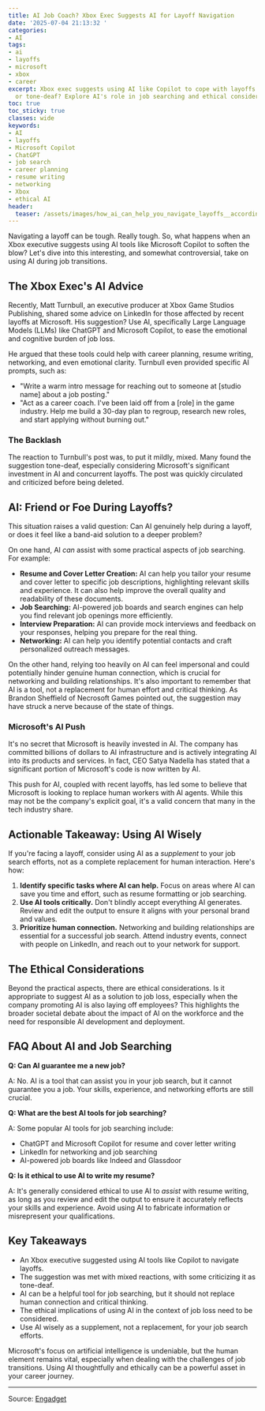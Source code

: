 ```yaml
---
title: AI Job Coach? Xbox Exec Suggests AI for Layoff Navigation
date: '2025-07-04 21:13:32 '
categories:
- AI
tags:
- ai
- layoffs
- microsoft
- xbox
- career
excerpt: Xbox exec suggests using AI like Copilot to cope with layoffs. Is it helpful
  or tone-deaf? Explore AI's role in job searching and ethical considerations.
toc: true
toc_sticky: true
classes: wide
keywords:
- AI
- layoffs
- Microsoft Copilot
- ChatGPT
- job search
- career planning
- resume writing
- networking
- Xbox
- ethical AI
header:
  teaser: /assets/images/how_ai_can_help_you_navigate_layoffs__according_to_20250704211331.jpg
---
```


Navigating a layoff can be tough. Really tough. So, what happens when an Xbox executive suggests using AI tools like Microsoft Copilot to soften the blow? Let's dive into this interesting, and somewhat controversial, take on using AI during job transitions.

## The Xbox Exec's AI Advice

Recently, Matt Turnbull, an executive producer at Xbox Game Studios Publishing, shared some advice on LinkedIn for those affected by recent layoffs at Microsoft. His suggestion? Use AI, specifically Large Language Models (LLMs) like ChatGPT and Microsoft Copilot, to ease the emotional and cognitive burden of job loss.

He argued that these tools could help with career planning, resume writing, networking, and even emotional clarity. Turnbull even provided specific AI prompts, such as:

*   "Write a warm intro message for reaching out to someone at [studio name] about a job posting."
*   "Act as a career coach. I've been laid off from a [role] in the game industry. Help me build a 30-day plan to regroup, research new roles, and start applying without burning out."

### The Backlash

The reaction to Turnbull's post was, to put it mildly, mixed. Many found the suggestion tone-deaf, especially considering Microsoft's significant investment in AI and concurrent layoffs. The post was quickly circulated and criticized before being deleted.

## AI: Friend or Foe During Layoffs?

This situation raises a valid question: Can AI genuinely help during a layoff, or does it feel like a band-aid solution to a deeper problem?

On one hand, AI *can* assist with some practical aspects of job searching. For example:

*   **Resume and Cover Letter Creation:** AI can help you tailor your resume and cover letter to specific job descriptions, highlighting relevant skills and experience. It can also help improve the overall quality and readability of these documents.
*   **Job Searching:** AI-powered job boards and search engines can help you find relevant job openings more efficiently.
*   **Interview Preparation:** AI can provide mock interviews and feedback on your responses, helping you prepare for the real thing.
*   **Networking:** AI can help you identify potential contacts and craft personalized outreach messages.



On the other hand, relying too heavily on AI can feel impersonal and could potentially hinder genuine human connection, which is crucial for networking and building relationships. It's also important to remember that AI is a tool, not a replacement for human effort and critical thinking. As Brandon Sheffield of Necrosoft Games pointed out, the suggestion may have struck a nerve because of the state of things.

### Microsoft's AI Push

It's no secret that Microsoft is heavily invested in AI. The company has committed billions of dollars to AI infrastructure and is actively integrating AI into its products and services. In fact, CEO Satya Nadella has stated that a significant portion of Microsoft's code is now written by AI.

This push for AI, coupled with recent layoffs, has led some to believe that Microsoft is looking to replace human workers with AI agents. While this may not be the company's explicit goal, it's a valid concern that many in the tech industry share.

## Actionable Takeaway: Using AI Wisely

If you're facing a layoff, consider using AI as a *supplement* to your job search efforts, not as a complete replacement for human interaction. Here's how:

1.  **Identify specific tasks where AI can help.** Focus on areas where AI can save you time and effort, such as resume formatting or job searching.
2.  **Use AI tools critically.** Don't blindly accept everything AI generates. Review and edit the output to ensure it aligns with your personal brand and values.
3.  **Prioritize human connection.** Networking and building relationships are essential for a successful job search. Attend industry events, connect with people on LinkedIn, and reach out to your network for support.

## The Ethical Considerations

Beyond the practical aspects, there are ethical considerations. Is it appropriate to suggest AI as a solution to job loss, especially when the company promoting AI is also laying off employees? This highlights the broader societal debate about the impact of AI on the workforce and the need for responsible AI development and deployment.

## FAQ About AI and Job Searching

**Q: Can AI guarantee me a new job?**

A: No. AI is a tool that can assist you in your job search, but it cannot guarantee you a job. Your skills, experience, and networking efforts are still crucial.

**Q: What are the best AI tools for job searching?**

A: Some popular AI tools for job searching include:

*   ChatGPT and Microsoft Copilot for resume and cover letter writing
*   LinkedIn for networking and job searching
*   AI-powered job boards like Indeed and Glassdoor

**Q: Is it ethical to use AI to write my resume?**

A: It's generally considered ethical to use AI to *assist* with resume writing, as long as you review and edit the output to ensure it accurately reflects your skills and experience. Avoid using AI to fabricate information or misrepresent your qualifications.

## Key Takeaways

*   An Xbox executive suggested using AI tools like Copilot to navigate layoffs.
*   The suggestion was met with mixed reactions, with some criticizing it as tone-deaf.
*   AI can be a helpful tool for job searching, but it should not replace human connection and critical thinking.
*   The ethical implications of using AI in the context of job loss need to be considered.
*   Use AI wisely as a supplement, not a replacement, for your job search efforts.

Microsoft's focus on artificial intelligence is undeniable, but the human element remains vital, especially when dealing with the challenges of job transitions. Using AI thoughtfully and ethically can be a powerful asset in your career journey.

---

Source: [Engadget](https://www.engadget.com/gaming/xbox/how-ai-can-help-you-navigate-layoffs-according-to-one-executive-producer-at-xbox-210008717.html?src=rss)